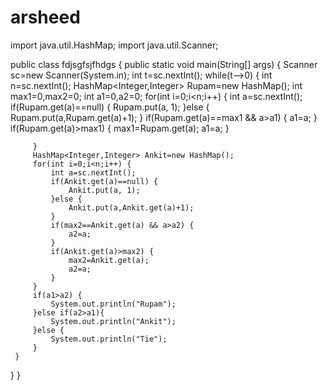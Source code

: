 # arsheed
import java.util.HashMap;
import java.util.Scanner;

public class fdjsgfsjfhdgs {
public static void main(String[] args) {
	Scanner sc=new Scanner(System.in);
     int t=sc.nextInt();
     while(t-->0) {
    	 int n=sc.nextInt();
    	 HashMap<Integer,Integer> Rupam=new HashMap();
    	 int max1=0,max2=0;
    	 int a1=0,a2=0;
    	 for(int i=0;i<n;i++) {
    		 int a=sc.nextInt();
    		 if(Rupam.get(a)==null) {
    			 Rupam.put(a, 1);
    		 }else {
    			 Rupam.put(a,Rupam.get(a)+1);
    		 }
    		 if(Rupam.get(a)==max1 && a>a1) {
    			 a1=a;
    		 }
    		 if(Rupam.get(a)>max1) {
    			 max1=Rupam.get(a);
    			 a1=a;
    		 }
    		 
    		 
    	 }
    	 HashMap<Integer,Integer> Ankit=new HashMap();
    	 for(int i=0;i<n;i++) {
    		 int a=sc.nextInt();
    		 if(Ankit.get(a)==null) {
    			 Ankit.put(a, 1);
    		 }else {
    			 Ankit.put(a,Ankit.get(a)+1);
    		 }
    		 if(max2==Ankit.get(a) && a>a2) {
    			 a2=a;
    		 }
    		 if(Ankit.get(a)>max2) {
    			 max2=Ankit.get(a);
    			 a2=a;
    		 }
    	 }
    	 if(a1>a2) {
    		 System.out.println("Rupam");
    	 }else if(a2>a1){
    		 System.out.println("Ankit");
    	 }else {
    		 System.out.println("Tie");
    	 }
     }
}
}

